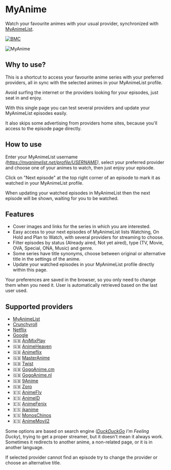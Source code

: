 # MyAnime

Watch your favourite animes with your usual provider, synchronized with [MyAnimeList](https://myanimelist.net/).

[![BMC](https://cdn.iconscout.com/icon/free/png-256/buymeacoffee-3628667-3029892.png)](https://www.buymeacoffee.com/ajtazer)

![MyAnime](https://i.imgur.com/RsnJeZ0.gif)

## Why to use?

This is a shortcut to access your favourite anime series with your preferred providers, all in sync with the selected animes in your MyAnimeList profile.

Avoid surfing the internet or the providers looking for your episodes, just seat in and enjoy.

With this single page you can test several providers and update your MyAnimeList episodes easily.

It also skips some advertising from providers home sites, because you'll access to the episode page directly.

## How to use

Enter your MyAnimeList username _(https://myanimelist.net/profile/USERNAME)_, select your preferred provider and choose one of your animes to watch, then just enjoy your episode.

Click on "Next episode" at the top right corner of an episode to mark it as watched in your MyAnimeList profile.

When updating your watched episodes in MyAnimeList then the next episode will be shown, waiting for you to be watched.

## Features

- Cover images and links for the series in which you are interested.
- Easy access to your next episodes of MyAnimeList lists Watching, On Hold and Plan to Watch, with several providers for streaming to choose.
- Filter episodes by status (Already aired, Not yet aired), type (TV, Movie, OVA, Special, ONA, Music) and genre.
- Some series have title synonyms, choose between original or alternative title in the settings of the anime.
- Update your watched episodes in your MyAnimeList profile directly within this page.

Your preferences are saved in the browser, so you only need to change them when you need it. User is automatically retrieved based on the last user used.

## Supported providers

- [MyAnimeList](https://myanimelist.net/)
- [Crunchyroll](https://www.crunchyroll.com/)
- [Netflix](https://www.netflix.com/)
- [Google](https://www.google.com/)
- 🇬🇧 [AniMixPlay](https://animixplay.to/)
- 🇬🇧 [AnimeHeaven](https://animeheaven.ru/)
- 🇬🇧 [Animeflix](https://animeflix.sbs/)
- 🇬🇧 [MasterAnime](https://masteranime.es/)
- 🇬🇧 [Twist](https://twist.moe/)
- 🇬🇧 [GogoAnime.cm](https://gogoanime.cm/)
- 🇬🇧 [GogoAnime.nl](https://gogoanime.nl/)
- 🇬🇧 [9Anime](https://9anime.to/)
- 🇬🇧 [Zoro](https://zoro.to/)
- 🇪🇸 [AnimeFlv](https://www.animeflv.net)
- 🇪🇸 [AnimeID](https://www.animeid.tv/)
- 🇪🇸 [AnimeFenix](https://animefenix.com/)
- 🇪🇸 [jkanime](http://jkanime.net/)
- 🇪🇸 [MonosChinos](https://monoschinos2.com/)
- 🇪🇸 [AnimeMovil2](https://animemovil2.com/)

Some options are based on search engine (_[DuckDuckGo](https://duckduckgo.com/) I'm Feeling Ducky_), trying to get a proper streamer, but it doesn't mean it always work. Sometimes it redirects to another anime, a non-related page, or it is in another language.

If selected provider cannot find an episode try to change the provider or choose an alternative title.
